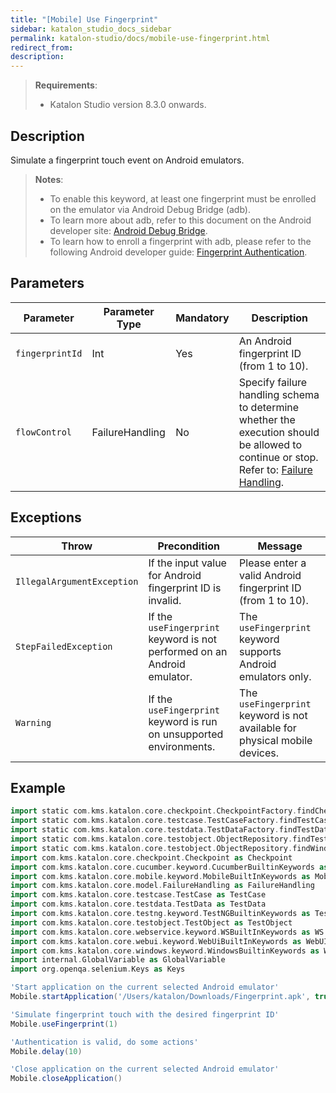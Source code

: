 ```yaml
---
title: "[Mobile] Use Fingerprint" 
sidebar: katalon_studio_docs_sidebar
permalink: katalon-studio/docs/mobile-use-fingerprint.html 
redirect_from:
description:
---
```


> **Requirements**:
>
> * Katalon Studio version 8.3.0 onwards.

## Description

Simulate a fingerprint touch event on Android emulators.

> **Notes**:
>
> * To enable this keyword, at least one fingerprint must be enrolled on the emulator via Android Debug Bridge (adb).
> * To learn more about adb, refer to this document on the Android developer site: [Android Debug Bridge](https://developer.android.com/studio/command-line/adb).
> * To learn how to enroll a fingerprint with adb, please refer to the following Android developer guide: [Fingerprint Authentication](https://developer.android.com/about/versions/marshmallow/android-6.0.html#fingerprint-authentication).

## Parameters

| Parameter       | Parameter Type  | Mandatory | Description                               |
|-----------------|-----------------|-----------|-------------------------------------------|
| `fingerprintId` | Int             | Yes       | An Android fingerprint ID (from 1 to 10). |
| `flowControl`   | FailureHandling | No        | Specify failure handling schema to determine whether the execution should be allowed to continue or stop. Refer to: [Failure Handling](https://docs.katalon.com/katalon-studio/docs/failure-handling.html). |

## Exceptions

| Throw                      | Precondition                          | Message                                                               |
|----------------------------|----------------------------------------|-----------------------------------------------------------------------|
| `IllegalArgumentException` | If the input value for Android fingerprint ID is invalid. | Please enter a valid Android fingerprint ID (from 1 to 10).           |
| `StepFailedException`      | If the `useFingerprint` keyword is not performed on an Android emulator. | The `useFingerprint` keyword supports Android emulators only. |
| `Warning`      | If the `useFingerprint` keyword is run on unsupported environments. | The `useFingerprint` keyword is not available for physical mobile devices.         |

## Example

```groovy
import static com.kms.katalon.core.checkpoint.CheckpointFactory.findCheckpoint
import static com.kms.katalon.core.testcase.TestCaseFactory.findTestCase
import static com.kms.katalon.core.testdata.TestDataFactory.findTestData
import static com.kms.katalon.core.testobject.ObjectRepository.findTestObject
import static com.kms.katalon.core.testobject.ObjectRepository.findWindowsObject
import com.kms.katalon.core.checkpoint.Checkpoint as Checkpoint
import com.kms.katalon.core.cucumber.keyword.CucumberBuiltinKeywords as CucumberKW
import com.kms.katalon.core.mobile.keyword.MobileBuiltInKeywords as Mobile
import com.kms.katalon.core.model.FailureHandling as FailureHandling
import com.kms.katalon.core.testcase.TestCase as TestCase
import com.kms.katalon.core.testdata.TestData as TestData
import com.kms.katalon.core.testng.keyword.TestNGBuiltinKeywords as TestNGKW
import com.kms.katalon.core.testobject.TestObject as TestObject
import com.kms.katalon.core.webservice.keyword.WSBuiltInKeywords as WS
import com.kms.katalon.core.webui.keyword.WebUiBuiltInKeywords as WebUI
import com.kms.katalon.core.windows.keyword.WindowsBuiltinKeywords as Windows
import internal.GlobalVariable as GlobalVariable
import org.openqa.selenium.Keys as Keys

'Start application on the current selected Android emulator'
Mobile.startApplication('/Users/katalon/Downloads/Fingerprint.apk', true)

'Simulate fingerprint touch with the desired fingerprint ID'
Mobile.useFingerprint(1)

'Authentication is valid, do some actions'
Mobile.delay(10)

'Close application on the current selected Android emulator'
Mobile.closeApplication()
```